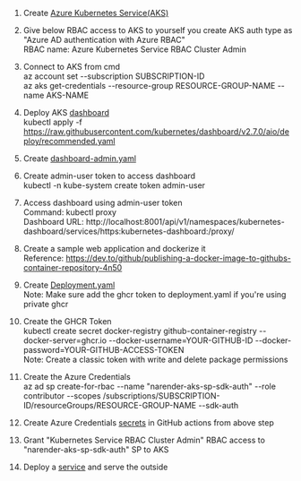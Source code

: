 1. Create [Azure Kubernetes Service(AKS)](https://learn.microsoft.com/en-us/azure/aks/learn/quick-kubernetes-deploy-portal?tabs=azure-cli)

2. Give below RBAC access to AKS to yourself you create AKS auth type as "Azure AD authentication with Azure RBAC"<br/>
     RBAC name: Azure Kubernetes Service RBAC Cluster Admin

3. Connect to AKS from cmd<br/>
    az account set --subscription SUBSCRIPTION-ID<br/>
    az aks get-credentials --resource-group RESOURCE-GROUP-NAME --name AKS-NAME<br/>

4. Deploy AKS [dashboard](https://kubernetes.io/docs/tasks/access-application-cluster/web-ui-dashboard/)<br/>
    kubectl apply -f https://raw.githubusercontent.com/kubernetes/dashboard/v2.7.0/aio/deploy/recommended.yaml

5. Create [dashboard-admin.yaml](https://github.com/khandelwal-arpit/kubernetes-starterkit/blob/master/dashboard-admin.yaml)

6. Create admin-user token to access dashboard<br/>
    kubectl -n kube-system create token admin-user   

7. Access dashboard using admin-user token<br/>
    Command: kubectl proxy<br/>
    Dashboard URL: http://localhost:8001/api/v1/namespaces/kubernetes-dashboard/services/https:kubernetes-dashboard:/proxy/<br/>

8. Create a sample web application and dockerize it<br/>
    Reference: https://dev.to/github/publishing-a-docker-image-to-githubs-container-repository-4n50

9. Create [Deployment.yaml](https://kubernetes.io/docs/concepts/workloads/controllers/deployment/#creating-a-deployment)<br/>
    Note: Make sure add the ghcr token to deployment.yaml if you're using private ghcr
    
10. Create the GHCR Token<br/>
    kubectl create secret docker-registry github-container-registry  --docker-server=ghcr.io --docker-username=YOUR-GITHUB-ID --docker-password=YOUR-GITHUB-ACCESS-TOKEN<br/>
    Note: Create a classic token with write and delete package permissions

11. Create the Azure Credentials<br/>
    az ad sp create-for-rbac --name "narender-aks-sp-sdk-auth" --role contributor --scopes /subscriptions/SUBSCRIPTION-ID/resourceGroups/RESOURCE-GROUP-NAME --sdk-auth  

12.  Create Azure Credentials [secrets](https://docs.github.com/en/actions/security-guides/using-secrets-in-github-actions#creating-secrets-for-a-repository) in GitHub actions from above step

13.  Grant "Kubernetes Service RBAC Cluster Admin" RBAC access to "narender-aks-sp-sdk-auth" SP to AKS

14.  Deploy a [service](https://kubernetes.io/docs/concepts/services-networking/service/#defining-a-service) and serve the outside
